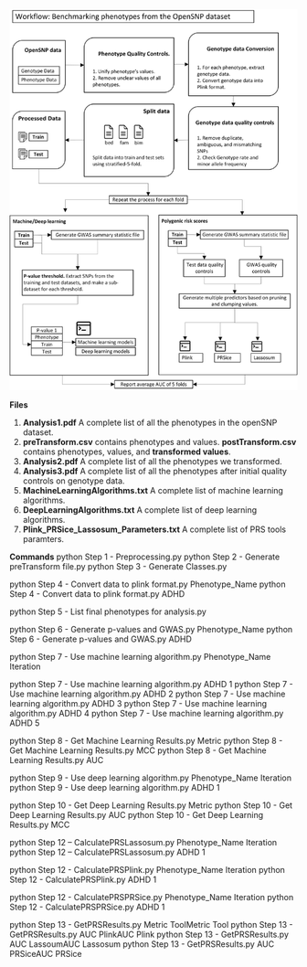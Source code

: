 ![Screenshot](flowchart.png)

**Files**

1. **Analysis1.pdf** A complete list of all the phenotypes in the openSNP dataset.
2. **preTransform.csv** contains phenotypes and values. **postTransform.csv** contains phenotypes, values, and **transformed values**. 
3. **Analysis2.pdf** A complete list of all the phenotypes we transformed.
4. **Analysis3.pdf** A complete list of all the phenotypes after initial quality controls on genotype data.
5. **MachineLearningAlgorithms.txt** A complete list of machine learning algorithms.
6. **DeepLearningAlgorithms.txt** A complete list of deep learning algorithms.
7. **Plink_PRSice_Lassosum_Parameters.txt** A complete list of PRS tools paramters.


**Commands**
python Step 1 - Preprocessing.py
python Step 2 - Generate preTransform file.py
python Step 3 - Generate Classes.py

python Step 4 - Convert data to plink format.py Phenotype_Name
python Step 4 - Convert data to plink format.py ADHD

python Step 5 - List final phenotypes for analysis.py

python Step 6 - Generate p-values and GWAS.py Phenotype_Name
python Step 6 - Generate p-values and GWAS.py ADHD

python Step 7 - Use machine learning algorithm.py Phenotype_Name Iteration

python Step 7 - Use machine learning algorithm.py ADHD 1
python Step 7 - Use machine learning algorithm.py ADHD 2
python Step 7 - Use machine learning algorithm.py ADHD 3
python Step 7 - Use machine learning algorithm.py ADHD 4
python Step 7 - Use machine learning algorithm.py ADHD 5

python Step 8 - Get Machine Learning Results.py  Metric
python Step 8 - Get Machine Learning Results.py  MCC
python Step 8 - Get Machine Learning Results.py  AUC


python Step 9 - Use deep learning algorithm.py Phenotype_Name Iteration
python Step 9 - Use deep learning algorithm.py ADHD 1



python Step 10 - Get Deep Learning Results.py Metric
python Step 10 - Get Deep Learning Results.py AUC
python Step 10 - Get Deep Learning Results.py MCC


python Step 12 – CalculatePRSLassosum.py Phenotype_Name Iteration
python Step 12 – CalculatePRSLassosum.py  ADHD 1

python Step 12 -  CalculatePRSPlink.py Phenotype_Name Iteration
python Step 12 -  CalculatePRSPlink.py  ADHD 1

python Step 12 -  CalculatePRSPRSice.py Phenotype_Name Iteration
python Step 12 -  CalculatePRSPRSice.py  ADHD 1

python Step 13 -  GetPRSResults.py Metric ToolMetric Tool
python Step 13 -  GetPRSResults.py AUC PlinkAUC Plink
python Step 13 -  GetPRSResults.py AUC LassoumAUC Lassosum
python Step 13 -  GetPRSResults.py AUC PRSiceAUC PRSice  
